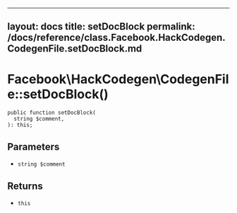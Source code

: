 
***

layout: docs
title: setDocBlock
permalink: /docs/reference/class.Facebook.HackCodegen.CodegenFile.setDocBlock.md
---







# Facebook\\HackCodegen\\CodegenFile::setDocBlock()




``` Hack
public function setDocBlock(
  string $comment,
): this;
```




## Parameters




- ` string $comment `




## Returns




+ ` this `